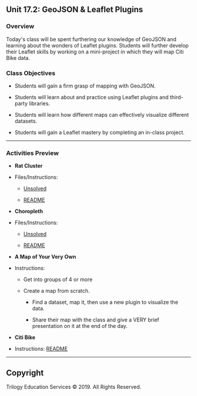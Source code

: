 ## Unit 17.2: GeoJSON & Leaflet Plugins

### Overview

Today's class will be spent furthering our knowledge of GeoJSON and learning about the wonders of Leaflet plugins. Students will further develop their Leaflet skills by working on a mini-project in which they will map Citi Bike data.

### Class Objectives

* Students will gain a firm grasp of mapping with GeoJSON.

* Students will learn about and practice using Leaflet plugins and third-party libraries.

* Students will learn how different maps can effectively visualize different datasets.

* Students will gain a Leaflet mastery by completing an in-class project.

- - -

### Activities Preview

* **Rat Cluster**
* Files/Instructions:

  * [Unsolved](./Activities/03-Stu_MarkerClusters/Unsolved)

  * [README](./Activities/03-Stu_MarkerClusters/README.md)

* **Choropleth**
* Files/Instructions:

  * [Unsolved](./Activities/04-Par_MoneyChoropleth/Unsolved)

  * [README](./Activities/04-Par_MoneyChoropleth/README.md)

* **A Map of Your Very Own**
* Instructions:

    * Get into groups of 4 or more
    
    * Create a map from scratch. 
        
        * Find a dataset, map it, then use a new plugin to visualize the data.

        * Share their map with the class and give a VERY brief presentation on it at the end of the day.

* **Citi Bike**
* Instructions: [README](Activities/01-Stu_CitiBike/README.md)

- - -

## Copyright

Trilogy Education Services © 2019. All Rights Reserved.
